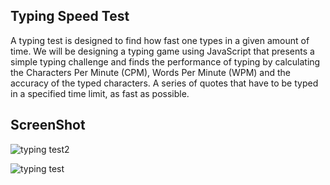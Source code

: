 ## Typing Speed Test

A typing test is designed to find how fast one types in a given amount of time. We will be designing a typing game using JavaScript that presents 
a simple typing challenge and finds the performance of typing by calculating the Characters Per Minute (CPM), Words Per Minute (WPM) and the accuracy of the typed characters. 
A series of quotes that have to be typed in a specified time limit, as fast as possible.


## ScreenShot

![typing test2](https://user-images.githubusercontent.com/67471717/118640759-ff6b6c00-b7f6-11eb-9843-01026aff6872.PNG)

![typing test](https://user-images.githubusercontent.com/67471717/118640768-01cdc600-b7f7-11eb-8170-2224421bf4b8.PNG)
